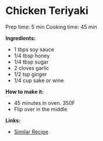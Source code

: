 # Chicken Teriyaki

Prep time: 5 min
Cooking time: 45 min

**Ingredients:**

* 1 tbps soy sauce
* 1/4 tbsp honey
* 1/4 tbsp sugar
* 2 cloves garlic
* 1/2 tsp ginger
* 1/4 cup sake or wine

**How to make it:**

* 45 minutes in oven. 350F
* Flip over in the middle

**Links:**
* [Similar Recipe](https://gimmedelicious.com/meal-prep-terriyaki-chicken-and-broccoli/)

